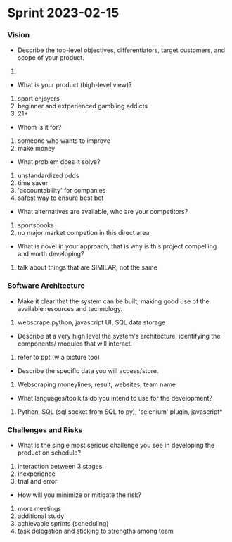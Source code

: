 # Sprint 2023-02-15

### Vision
- Describe the top-level objectives, differentiators, target customers, and scope of your
product.
1. 
- What is your product (high-level view)?
1. sport enjoyers 
2. beginner and extperienced gambling addicts
3. 21+
- Whom is it for?
1. someone who wants to improve 
2. make money 
- What problem does it solve?
1. unstandardized odds
2. time saver
3. 'accountability' for companies
4. safest way to ensure best bet
- What alternatives are available, who are your competitors?
1. sportsbooks
2. no major market competion in this direct area
- What is novel in your approach, that is why is this project compelling and worth
developing?
1. talk about things that are SIMILAR, not the same

### Software Architecture
- Make it clear that the system can be built, making good use of the available resources
and technology.
1. webscrape python, javascript UI, SQL data storage
- Describe at a very high level the system's architecture, identifying the components/
modules that will interact.
1. refer to ppt (w a picture too)
- Describe the specific data you will access/store.
1. Webscraping moneylines, result, websites, team name
- What languages/toolkits do you intend to use for the
development?
1. Python, SQL (sql socket from SQL to py), 'selenium' plugin, javascript*

### Challenges and Risks
- What is the single most serious challenge you see in developing the product on
schedule?
1. interaction between 3 stages
2. inexperience
3. trial and error
- How will you minimize or mitigate the risk?
1. more meetings
2. additional study
3. achievable sprints (scheduling)
4. task delegation and sticking to strengths among team
